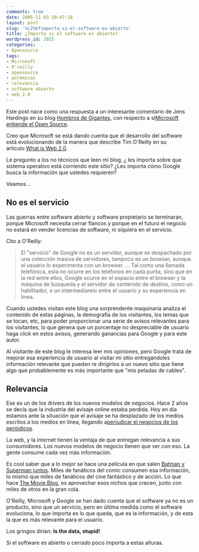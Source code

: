 ```yaml
---
comments: true
date: 2005-11-03 10:47:18
layout: post
slug: '%c2%bfimporta-si-el-software-es-abierto'
title: ¿Importa si el software es abierto?
wordpress_id: 2025
categories:
- Opensource
tags:
- Microsoft
- O'reilly
- opensource
- polémicas
- relevancia
- software abierto
- web 2.0
---
```




Este post nace como una respuesta a un interesante comentario de Jens Hardings en su blog [Hombros de Gigantes](http://web.archive.org/web/20080419065204/http://www.hardings.cl/blog/), con respecto a si[Microsoft entiende el Open Source](http://web.archive.org/web/20080419065204/http://www.hardings.cl/blog/2005/11/02/entiende-microsoft-el-open-source/).

Creo que Microsoft se está dando cuenta que el desarrollo del software está evolucionando de la manera que describe Tim O'Reilly en su artículo [What is Web 2.0](http://web.archive.org/web/20080419065204/http://www.oreillynet.com/pub/a/oreilly/tim/news/2005/09/30/what-is-web-20.html).

Le pregunto a los no técnicos que leen mi blog, ¿ les importa sobre que sistema operativo está corriendo este sitio? ¿Les importa cómo Google busca la información que ustedes requieren?

Veamos...









## No es el servicio


Las guerras entre software abierto y software propietario se terminaran, porque Microsoft necesita cerrar flancos y porque en el futuro el negocio no estará en vender licencias de software, ni siquiera en el servicio.

Cito a O'Reilly:


> El "servicio" de Google no es un servidor, aunque es despachado por una colección masiva de servidores, tampoco es un browser, aunque el usuario lo experimenta con un browser. ... Tal como una llamada telefónica, esta no ocurre en los teléfonos en cada punta, sino que en la red entre ellos, Google ocurre en el espacio entre el browser y la máquina de búsqueda y el servidor de contenido de destino, como un habilitador, o un intermediareio entre el usuario y su experiencia en linea.


Cuando ustedes visitan este blog una sorprendente maquinaria analiza el contenido de estas páginas, la demografía de los visitantes, los temas que se tocan, etc, para poder proporcionar una serie de avisos relevantes para los visitantes, lo que genera que un porcentaje no despreciable de usuario haga click en estos avisos, generando ganancias para Google y para este autor.

Al visitante de este blog le interesa leer mis opiniones, pero Google trata de mejorar esa experiencia de usuario al visitar mi sitio entregándoles información relevante que pueden re dirigirlos a un nuevo sitio que tiene algo que probablemente es más importante que "mis peladas de cables".


## Relevancia


Ese es un de los drivers de los nuevos modelos de negocios. Hace 2 años se decía que la industria del avisaje online estaba perdida. Hoy en día estamos ante la situación que el avisaje se ha desplazado de los medios escritos a los medios en linea, llegando a[perjudicar el negocios de los periódicos](http://web.archive.org/web/20080419065204/http://www.lnds.net/2005/11/la_internet_esta_matando_a_los.html).

La web, y la internet tienen la ventaja de que entregan relevancia a sus consumidores. Los nuevos modelos de negocio tienen que ver con eso. La gente consume cada vez más información.

Es cool saber que a lo mejor se hace una película en que salen [Batman y Superman juntos](http://web.archive.org/web/20080419065204/http://www.themovieblog.com/archives/2005/04/superman_vs_batman_on_the_big_screen.html). Miles de fanáticos del comic consumen esa información, lo mismo que miles de fanáticos del cine fantástico y de acción. Lo que hace [The Movie Blog,](http://web.archive.org/web/20080419065204/http://www.themovieblog.com/) es aprovechar esos nichos que crecen, junto con miles de otros en la gran cola.

O'Reilly, Microsoft y Google se han dado cuenta que el software ya no es un producto, sino que un servicio, pero en última medida como el software evoluciona, lo que importa es lo que queda, que es la información, y de esta la que es más relevante para el usuario.

Los gringos dirían: **Is the data, stupid!**

Si el software es abierto o cerrado poco importa a estas alturas.





